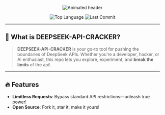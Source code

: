 <!-- Animated header using SVG -->
<p align="center">
  <img src="https://readme-typing-svg.demolab.com?font=Fira+Code&size=28&duration=3000&pause=800&color=00FFB4&center=true&width=600&lines=DEEPSEEK-API-CRACKER;Crack+the+Limits." alt="Animated header" />
</p>

<p align="center">
  <img src="https://img.shields.io/github/languages/top/wecodegood/DEEPSEEK-API-CRACKER?color=purple&style=for-the-badge" alt="Top Language" />
  <img src="https://img.shields.io/github/last-commit/wecodegood/DEEPSEEK-API-CRACKER?style=for-the-badge&color=blueviolet" alt="Last Commit" />
</p>

---

## 🚀 What is DEEPSEEK-API-CRACKER?

> **DEEPSEEK-API-CRACKER** is your go-to tool for pushing the boundaries of DeepSeek APIs. Whether you're a developer, hacker, or AI enthusiast, this repo lets you explore, experiment, and **break the limits** of the api!.

---

## 🔥 Features

- **Limitless Requests**: Bypass standard API restrictions—unleash true power!
- **Open Source**: Fork it, star it, make it yours!
